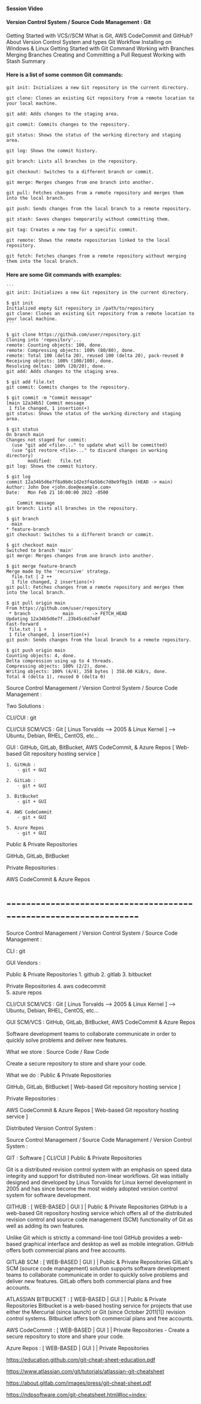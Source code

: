 #### Session Video
  

#### Version Control System / Source Code Management : Git

Getting Started with VCS//SCM
What is Git, AWS CodeCommit and GitHub?
About Version Control System and types
Git Workflow
Installing on Windows & Linux
Getting Started with Git Command
Working with Branches
Merging Branches
Creating and Committing a Pull Request
Working with Stash
Summary

#### Here is a list of some common Git commands:

    git init: Initializes a new Git repository in the current directory.

    git clone: Clones an existing Git repository from a remote location to your local machine.

    git add: Adds changes to the staging area.

    git commit: Commits changes to the repository.

    git status: Shows the status of the working directory and staging area.

    git log: Shows the commit history.

    git branch: Lists all branches in the repository.

    git checkout: Switches to a different branch or commit.

    git merge: Merges changes from one branch into another.

    git pull: Fetches changes from a remote repository and merges them into the local branch.

    git push: Sends changes from the local branch to a remote repository.

    git stash: Saves changes temporarily without committing them.

    git tag: Creates a new tag for a specific commit.

    git remote: Shows the remote repositories linked to the local repository.

    git fetch: Fetches changes from a remote repository without merging them into the local branch.

#### Here are some Git commands with examples:

    ```
    git init: Initializes a new Git repository in the current directory.
    
    $ git init
    Initialized empty Git repository in /path/to/repository
    git clone: Clones an existing Git repository from a remote location to your local machine.
    ```

```
$ git clone https://github.com/user/repository.git
Cloning into 'repository'...
remote: Counting objects: 100, done.
remote: Compressing objects: 100% (80/80), done.
remote: Total 100 (delta 20), reused 100 (delta 20), pack-reused 0
Receiving objects: 100% (100/100), done.
Resolving deltas: 100% (20/20), done.
git add: Adds changes to the staging area.
```

```
$ git add file.txt
git commit: Commits changes to the repository.

```

```
$ git commit -m "Commit message"
[main 12a34b5] Commit message
 1 file changed, 1 insertion(+)
git status: Shows the status of the working directory and staging area.
```

```
$ git status
On branch main
Changes not staged for commit:
  (use "git add <file>..." to update what will be committed)
  (use "git restore <file>..." to discard changes in working directory)
        modified:   file.txt
git log: Shows the commit history.
```

```
$ git log
commit 12a34b5d6e7f8a9b0c1d2e3f4a5b6c7d8e9f0g1h (HEAD -> main)
Author: John Doe <john.doe@example.com>
Date:   Mon Feb 21 10:00:00 2022 -0500

    Commit message
git branch: Lists all branches in the repository.
```

```
$ git branch
  main
* feature-branch
git checkout: Switches to a different branch or commit.
```

```
$ git checkout main
Switched to branch 'main'
git merge: Merges changes from one branch into another.
```

```
$ git merge feature-branch
Merge made by the 'recursive' strategy.
  file.txt | 2 ++
  1 file changed, 2 insertions(+)
git pull: Fetches changes from a remote repository and merges them into the local branch.
```

```
$ git pull origin main
From https://github.com/user/repository
 * branch            main       -> FETCH_HEAD
Updating 12a34b5d6e7f..23b45c6d7e8f
Fast-forward
 file.txt | 1 +
 1 file changed, 1 insertion(+)
git push: Sends changes from the local branch to a remote repository.
```

```
$ git push origin main
Counting objects: 4, done.
Delta compression using up to 4 threads.
Compressing objects: 100% (2/2), done.
Writing objects: 100% (4/4), 358 bytes | 358.00 KiB/s, done.
Total 4 (delta 1), reused 0 (delta 0)
```

Source Control Management / Version Control System / Source Code Management :

Two Solutions :

CLI/CUI : git 

CLI/CUI SCM/VCS :  Git [ Linus Torvalds --> 2005 & Linux Kernel ] --> Ubuntu, Debian, RHEL, CentOS, etc...

GUI :  GitHub, GitLab, BitBucket, AWS CodeCommit, & Azure Repos [ Web-based Git repository hosting service ]

    1. GitHub : 
        - git + GUI 
    
    2. GitLab :
        - git + GUI 
    
    3. BitBucket
        - git + GUI 

    4. AWS CodeCommit
        - git + GUI 
    
    5. Azure Repos 
        - git + GUI 

Public & Private Repositories

GitHub, GitLab, BitBucket 

Private Repositories :

AWS CodeCommit & Azure Repos

# ----------------------------------------------------------------- #

Source Control Management / Version Control System / Source Code Management :

CLI : git 

GUI Vendors : 

Public & Private Repositories
    1. github 
    2. gitlab 
    3. bitbucket 

Private Repositories
    4. aws codecommit  
    5. azure repos 

CLI/CUI SCM/VCS :  Git [ Linus Torvalds --> 2005 & Linux Kernel ] --> Ubuntu, Debian, RHEL, CentOS, etc...

GUI SCM/VCS : GitHub, GitLab, BitBucket, AWS CodeCommit & Azure Repos

Software development teams to collaborate communicate in order to
quickly solve problems and deliver new features.

What we store : Source Code / Raw Code

Create a secure repository to store and share your code.

What we do : Public & Private Repositories

GitHub, GitLab, BitBucket [ Web-based Git repository hosting service ]

Private Repositories :

AWS CodeCommit & Azure Repos  [ Web-based Git repository hosting service ]

Distributed Version Control System :

Source Control Management / Source Code Management / Version Control System : 

GIT : Software [ CLI/CUI  ] Public & Private Repositories

Git is a distributed revision control system with an emphasis on speed data integrity and support for distributed non-linear workflows.
Git was initially designed and developed by Linus Torvalds for Linux kernel development in 2005 and has since become the most widely 
adopted version control system for software development.

GITHUB : [ WEB-BASED | GUI ] | Public & Private Repositories
GitHub is a web-based Git repository hosting service which offers all of the distributed revision control and source code management 
(SCM) functionality of Git as well as adding its own features. 

Unlike Git which is strictly a command-line tool GitHub provides a web-based graphical interface and desktop as well as
 mobile integration. GitHub offers both commercial plans and free accounts.

GITLAB SCM : [ WEB-BASED | GUI ] | Public & Private Repositories
GitLab's SCM (source code management) solution supports software development teams to collaborate communicate in order to 
quickly solve problems and deliver new features. GitLab offers both commercial plans and free accounts.

ATLASSIAN BITBUCKET : [ WEB-BASED | GUI ] | Public & Private Repositories
Bitbucket is a web-based hosting service for projects that use either the Mercurial (since launch) or 
Git (since October 2011[1]) revision control systems. Bitbucket offers both commercial plans and free accounts.

AWS CodeCommit : [ WEB-BASED | GUI ] | Private Repositories
    - Create a secure repository to store and share your code.

Azure Repos : [ WEB-BASED | GUI ] | Private Repositories


https://education.github.com/git-cheat-sheet-education.pdf

https://www.atlassian.com/git/tutorials/atlassian-git-cheatsheet

https://about.gitlab.com/images/press/git-cheat-sheet.pdf

https://ndpsoftware.com/git-cheatsheet.html#loc=index;